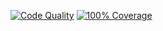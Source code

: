 [![Code Quality](https://github.com/seamuslowry/one-hundred-ten-functions/actions/workflows/lint.yaml/badge.svg?branch=main)](https://github.com/seamuslowry/one-hundred-ten-functions/actions/workflows/lint.yaml)
[![100% Coverage](https://github.com/seamuslowry/one-hundred-ten-functions/actions/workflows/coverage.yaml/badge.svg?branch=main)](https://github.com/seamuslowry/one-hundred-ten-functions/actions/workflows/coverage.yaml)
